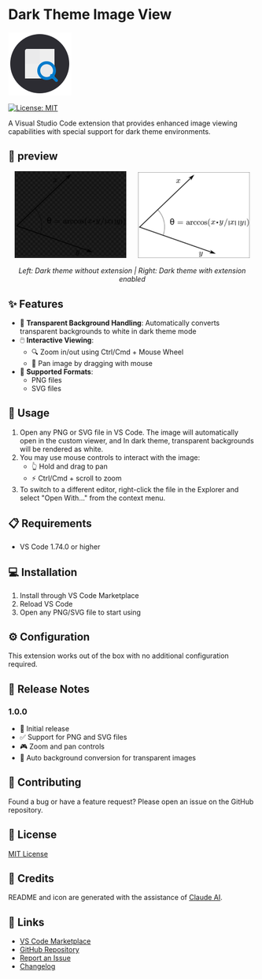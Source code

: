 # Dark Theme Image View
![](./images/icon.png)

[![License: MIT](https://img.shields.io/badge/License-MIT-yellow.svg)](https://opensource.org/licenses/MIT)

A Visual Studio Code extension that provides enhanced image viewing capabilities with special support for dark theme environments.

## 👀 preview
<p align="center">
    <img src="./images/before.jpg" width="45%" alt="Dark theme without extension" />
    &nbsp;&nbsp;&nbsp;&nbsp;
    <img src="./images/after.jpg" width="45%" alt="Dark theme with extension" />
</p>
<p align="center">
    <em>Left: Dark theme without extension | Right: Dark theme with extension enabled</em>
</p>

## ✨ Features

- 🎨 **Transparent Background Handling**: Automatically converts transparent backgrounds to white in dark theme mode
- 🖱️ **Interactive Viewing**:
  - 🔍 Zoom in/out using Ctrl/Cmd + Mouse Wheel
  - 🎯 Pan image by dragging with mouse
- 📂 **Supported Formats**: 
  - PNG files
  - SVG files

## 🚀 Usage

1. Open any PNG or SVG file in VS Code. The image will automatically open in the custom viewer, and In dark theme, transparent backgrounds will be rendered as white.
2. You may use mouse controls to interact with the image:
   - 👆 Hold and drag to pan
   - ⚡ Ctrl/Cmd + scroll to zoom
3. To switch to a different editor, right-click the file in the Explorer and select "Open With..." from the context menu.

## 📋 Requirements

- VS Code 1.74.0 or higher

## 💻 Installation

1. Install through VS Code Marketplace
2. Reload VS Code
3. Open any PNG/SVG file to start using

## ⚙️ Configuration

This extension works out of the box with no additional configuration required.

## 📝 Release Notes

### 1.0.0

- 🎉 Initial release
- ✅ Support for PNG and SVG files
- 🎮 Zoom and pan controls
- 🎨 Auto background conversion for transparent images

## 🤝 Contributing

Found a bug or have a feature request? Please open an issue on the GitHub repository.

## 📄 License

[MIT License](LICENSE)

## 🙏 Credits

README and icon are generated with the assistance of [Claude AI](https://claude.ai/).

## 🔗 Links

- [VS Code Marketplace](https://marketplace.visualstudio.com/items?itemName=Daucloud.dark-theme-image-view)
- [GitHub Repository](https://github.com/daucloud/dark-theme-image-view)
- [Report an Issue](https://github.com/daucloud/dark-theme-image-view/issues)
- [Changelog](CHANGELOG.md)